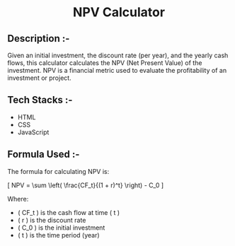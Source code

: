 # <p align="center">NPV Calculator</p>

## Description :-

Given an initial investment, the discount rate (per year), and the yearly cash flows, this calculator calculates the NPV (Net Present Value) of the investment. NPV is a financial metric used to evaluate the profitability of an investment or project.

## Tech Stacks :-

- HTML
- CSS
- JavaScript

## Formula Used :-

The formula for calculating NPV is:

\[ NPV = \sum \left( \frac{CF_t}{(1 + r)^t} \right) - C_0 \]

Where:
- \( CF_t \) is the cash flow at time \( t \)
- \( r \) is the discount rate
- \( C_0 \) is the initial investment
- \( t \) is the time period (year)